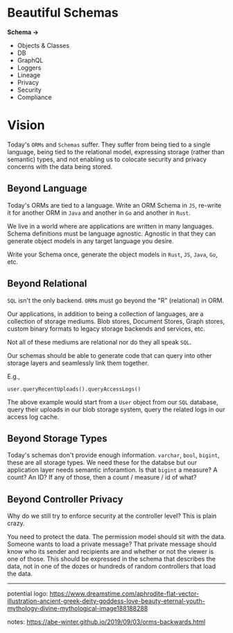 # Beautiful Schemas

**Schema ->**
  * Objects & Classes
  * DB
  * GraphQL
  * Loggers
  * Lineage
  * Privacy
  * Security
  * Compliance

# Vision

Today's `ORMs` and `Schemas` suffer. They suffer from being tied to a single language, being tied to the relational model, expressing storage (rather than semantic) types, and not enabling us to colocate security and privacy concerns with the data being stored.

## Beyond Language

Today's ORMs are tied to a language. Write an ORM Schema in `JS`, re-write it for another ORM in `Java` and another in `Go` and another in `Rust`.

We live in a world where are applications are written in many languages. Schema definitions must be language agnostic. Agnostic in that they can generate object models in any target language you desire.

Write your Schema once, generate the object models in `Rust`, `JS`, `Java`, `Go`, etc.

## Beyond Relational

`SQL` isn't the only backend. `ORM`s must go beyond the "R" (relational) in ORM.

Our applications, in addition to being a collection of languages, are a collection of storage mediums. Blob stores, Document Stores, Graph stores, custom binary formats to legacy storage backends and services, etc.

Not all of these mediums are relational nor do they all speak `SQL`.

Our schemas should be able to generate code that can query into other storage layers and seamlessly link them together.

E.g.,
```
user.queryRecentUploads().queryAccessLogs()
```

The above example would start from a `User` object from our `SQL` database, query their uploads in our blob storage system, query the related logs in our access log cache.

## Beyond Storage Types

Today's schemas don't provide enough information. `varchar`, `bool`, `bigint`, these are all storage types. We need these for the databse but our application layer needs semantic inforamtion. Is that `bigint` a measure? A count? An ID? If any of those, then a count / measure / id of what?

## Beyond Controller Privacy

Why do we still try to enforce security at the controller level? This is plain crazy.

You need to protect the data. The permission model should sit with the data. Someone wants to load a private message? That private message should know who its sender and recipients are and whether or not the viewer is one of those. This should be expressed in the schema that describes the data, not in one of the dozes or hundreds of random controllers that load the data.


---

potential logo:
https://www.dreamstime.com/aphrodite-flat-vector-illustration-ancient-greek-deity-goddess-love-beauty-eternal-youth-mythology-divine-mythological-image188188288


notes:
https://abe-winter.github.io/2019/09/03/orms-backwards.html
